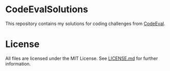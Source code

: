 # CodeEvalSolutions

This repository contains my solutions for coding challenges from [CodeEval](https://codeeval.com).

# License

All files are licensed under the MIT License. See [LICENSE.md](LICENSE.md) for further information.
